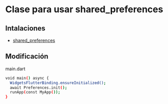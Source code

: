 # Clase para usar shared_preferences

## Intalaciones
- [shared_preferences](https://pub.dev/packages/shared_preferences)

## Modificación
main.dart
````sh
void main() async {
  WidgetsFlutterBinding.ensureInitialized();
  await Preferences.init();
  runApp(const MyApp());
}
````
